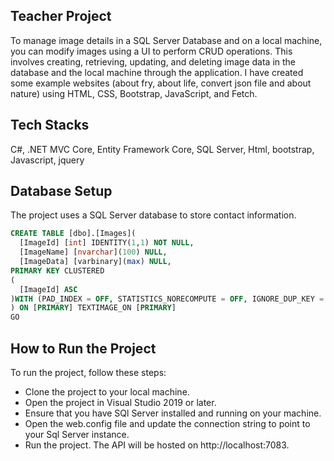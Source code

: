 ## Teacher Project
To manage image details in a SQL Server Database and on a local machine, you can modify images using a UI to perform CRUD operations. This involves creating, retrieving, updating, and deleting image data in the database and the local machine through the application. I have created some example websites (about fry, about life, convert json file and about nature) using HTML, CSS, Bootstrap, JavaScript, and Fetch.
 ## Tech Stacks
 C#, .NET MVC Core, Entity Framework Core, SQL Server, Html, bootstrap, Javascript, jquery

## Database Setup
The project uses a SQL Server database to store contact information. 
  ~~~~sql
CREATE TABLE [dbo].[Images](
	[ImageId] [int] IDENTITY(1,1) NOT NULL,
	[ImageName] [nvarchar](100) NULL,
	[ImageData] [varbinary](max) NULL,
PRIMARY KEY CLUSTERED 
(
	[ImageId] ASC
)WITH (PAD_INDEX = OFF, STATISTICS_NORECOMPUTE = OFF, IGNORE_DUP_KEY = OFF, ALLOW_ROW_LOCKS = ON, ALLOW_PAGE_LOCKS = ON, OPTIMIZE_FOR_SEQUENTIAL_KEY = OFF) ON [PRIMARY]
) ON [PRIMARY] TEXTIMAGE_ON [PRIMARY]
GO
  ~~~~

## How to Run the Project
To run the project, follow these steps:

* Clone the project to your local machine.
* Open the project in Visual Studio 2019 or later.
* Ensure that you have SQl Server installed and running on your machine.
* Open the web.config file and update the connection string to point to your Sql Server instance.
* Run the project. The API will be hosted on http://localhost:7083.
